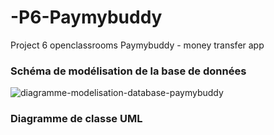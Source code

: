 # -P6-Paymybuddy
Project 6 openclassrooms Paymybuddy - money transfer app

### Schéma de modélisation de la base de données
![diagramme-modelisation-database-paymybuddy](https://user-images.githubusercontent.com/59890062/214010837-3e65fe7a-982b-4940-b10f-f02156fa2023.png)

### Diagramme de classe UML
